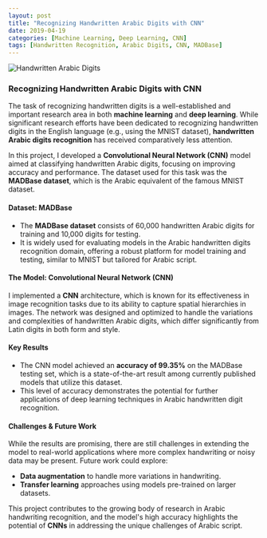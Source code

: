 ```yaml
---
layout: post
title: "Recognizing Handwritten Arabic Digits with CNN"
date: 2019-04-19
categories: [Machine Learning, Deep Learning, CNN]
tags: [Handwritten Recognition, Arabic Digits, CNN, MADBase]
---
```


![Handwritten Arabic Digits]( /assets/images/demo.gif )

### Recognizing Handwritten Arabic Digits with CNN

The task of recognizing handwritten digits is a well-established and important research area in both **machine learning** and **deep learning**. While significant research efforts have been dedicated to recognizing handwritten digits in the English language (e.g., using the MNIST dataset), **handwritten Arabic digits recognition** has received comparatively less attention.

In this project, I developed a **Convolutional Neural Network (CNN)** model aimed at classifying handwritten Arabic digits, focusing on improving accuracy and performance. The dataset used for this task was the **MADBase dataset**, which is the Arabic equivalent of the famous MNIST dataset.

#### Dataset: MADBase
- The **MADBase dataset** consists of 60,000 handwritten Arabic digits for training and 10,000 digits for testing.
- It is widely used for evaluating models in the Arabic handwritten digits recognition domain, offering a robust platform for model training and testing, similar to MNIST but tailored for Arabic script.

#### The Model: Convolutional Neural Network (CNN)
I implemented a **CNN** architecture, which is known for its effectiveness in image recognition tasks due to its ability to capture spatial hierarchies in images. The network was designed and optimized to handle the variations and complexities of handwritten Arabic digits, which differ significantly from Latin digits in both form and style.

#### Key Results
- The CNN model achieved an **accuracy of 99.35%** on the MADBase testing set, which is a state-of-the-art result among currently published models that utilize this dataset.
- This level of accuracy demonstrates the potential for further applications of deep learning techniques in Arabic handwritten digit recognition.

#### Challenges & Future Work
While the results are promising, there are still challenges in extending the model to real-world applications where more complex handwriting or noisy data may be present. Future work could explore:
- **Data augmentation** to handle more variations in handwriting.
- **Transfer learning** approaches using models pre-trained on larger datasets.

This project contributes to the growing body of research in Arabic handwriting recognition, and the model's high accuracy highlights the potential of **CNNs** in addressing the unique challenges of Arabic script.

